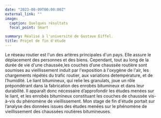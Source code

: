 ```yaml
---
date: "2023-08-09T00:00:00Z"
external_link: ""
image:
  caption: Quelques résultats
  focal_point: Smart

summary: Réalisé à l'université de Gustave Eiffel.
title: Projet de fin d'étude
---
```


Le réseau routier est l'un des artères principales d'un pays. Elle assure le déplacement des personnes et des biens. Cependant, tout au long de la durée de vie d'une chaussée,les couches d’une chaussée routière sont soumises au vieillissement induit par l'exposition à l'oxygène de l'air, les chargements répétés du trafic routier, aux variations detempérature, et de l’humidité. Le liant bitumineux, qui relie les granulats, joue un rôle
prépondérant dans la fabrication des enrobés bitumineux et dans leur durabilité. Il apparaît donc nécessaire d’approfondir les études menées sur le liant, et les enrobés bitumineux
constituant les couches de chaussée vis-à-vis du phénomène de vieillissement. Mon stage de fin d'étude portait sur l’analyse des données issues des études menées sur le phénomène de
vieillissement des chaussées routières bitumineuses.


